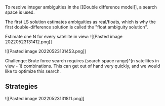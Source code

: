 To resolve integer ambiguities in the [[Double difference model]], a search space is used. 

The first LS solution estimates ambiguities as real/floats, which is why the first double-difference solution is called the "float ambiguity solution".

Estimate one N for every satellite in view:
![[Pasted image 20220523131412.png]]

![[Pasted image 20220523131453.png]]

Challenge: Brute force search requires (search space range)^(n satellites in view - 1) combinations. This can get out of hand very quickly, and we would like to optimize this search.


## Strategies
![[Pasted image 20220523131811.png]]

